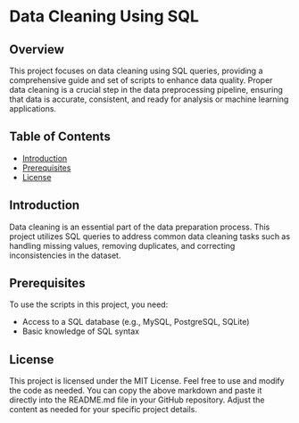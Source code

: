 # Data Cleaning Using SQL

## Overview

This project focuses on data cleaning using SQL queries, providing a comprehensive guide and set of scripts to enhance data quality. Proper data cleaning is a crucial step in the data preprocessing pipeline, ensuring that data is accurate, consistent, and ready for analysis or machine learning applications.

## Table of Contents

- [Introduction](#introduction)
- [Prerequisites](#prerequisites)
- [License](#license)

## Introduction

Data cleaning is an essential part of the data preparation process. This project utilizes SQL queries to address common data cleaning tasks such as handling missing values, removing duplicates, and correcting inconsistencies in the dataset.

## Prerequisites

To use the scripts in this project, you need:

- Access to a SQL database (e.g., MySQL, PostgreSQL, SQLite)
- Basic knowledge of SQL syntax

## License

This project is licensed under the MIT License. Feel free to use and modify the code as needed.
You can copy the above markdown and paste it directly into the README.md file in your GitHub repository. Adjust the content as needed for your specific project details.
